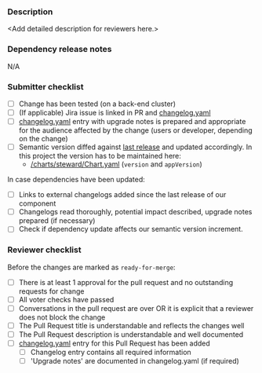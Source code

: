### Description

<!--
  The description should provide all necessary information for a reviewer.
  - What does this PR change, what's the reason for the change, how can it be tested
-->
&lt;Add detailed description for reviewers here.&gt;


### Dependency release notes

<!-- add links to release notes if important dependencies changed -->
N/A

### Submitter checklist

- [ ] Change has been tested (on a back-end cluster)
- [ ] (If applicable) Jira issue is linked in PR and [changelog.yaml]
- [ ] [changelog.yaml] entry with upgrade notes is prepared and appropriate for the audience affected by the change (users or developer, depending on the change)<br/>
- [ ] Semantic version diffed against [last release][releases] and updated accordingly. In this project the version has to be maintained here:
    - [/charts/steward/Chart.yaml](https://github.com/SAP/stewardci-core/blob/master/charts/steward/Chart.yaml) (`version` and `appVersion`)

In case dependencies have been updated:
- [ ] Links to external changelogs added since the last release of our component
- [ ] Changelogs read thoroughly, potential impact described, upgrade notes prepared (if necessary)
- [ ] Check if dependency update affects our semantic version increment.

### Reviewer checklist

Before the changes are marked as `ready-for-merge`: 

- [ ] There is at least 1 approval for the pull request and no outstanding requests for change
- [ ] All voter checks have passed
- [ ] Conversations in the pull request are over OR it is explicit that a reviewer does not block the change
- [ ] The Pull Request title is understandable and reflects the changes well
- [ ] The Pull Request description is understandable and well documented
- [ ] [changelog.yaml] entry for this Pull Request has been added
    - [ ] Changelog entry contains all required information
    - [ ] 'Upgrade notes' are documented in changelog.yaml (if required)

[changelog.yaml]: https://github.com/SAP/stewardci-core/changelog.yaml
[releases]: https://github.com/SAP/stewardci-core/releases
